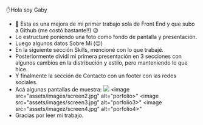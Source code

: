 ✋Hola soy Gaby
- 🌱 Esta es una mejora de mi primer trabajo sola de Front End y que subo a Github (me costó bastante!!) 😥
- Lo estructuré poniendo una foto como fondo de pantalla y presentación.
- Luego algunos datos Sobre Mi (😉)
- En la siguiente sección Skills, mencioné con lo que trabajé.
- Posteriormente dividí mi primera presentación en 3 secciones con algunos cambios en la distribución y estilo, pero manteniendo lo que hice.
- Y finalmente la sección de Contacto con un footer con las redes sociales.
- Acá algunas pantallas de muestra: 
![](assets/images/screen1.jpg)
<image src="assets/images/screen2.jpg" alt="porfolio>"
<image src="assets/images/screen3.jpg" alt="porfolio3>"
<image src="assets/imagez/screen4.jpg" alt="porfolio4>"
- Gracias por leer mi trabajo.  

